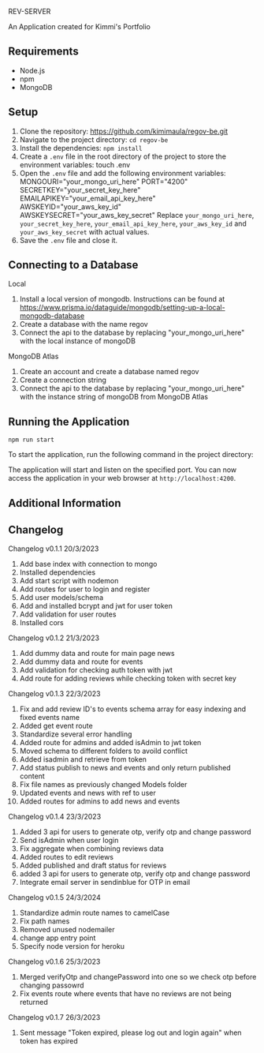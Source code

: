 REV-SERVER

An Application created for Kimmi's Portfolio

## Requirements

- Node.js
- npm
- MongoDB

## Setup

1. Clone the repository:
   https://github.com/kimimaula/regov-be.git
2. Navigate to the project directory:
   `cd regov-be`
3. Install the dependencies:
   `npm install`
4. Create a `.env` file in the root directory of the project to store the environment variables:
   touch .env
5. Open the `.env` file and add the following environment variables:
   MONGOURI="your_mongo_uri_here"
   PORT="4200"
   SECRETKEY="your_secret_key_here"
   EMAILAPIKEY="your_email_api_key_here"
   AWSKEYID="your_aws_key_id"
   AWSKEYSECRET="your_aws_key_secret"
   Replace `your_mongo_uri_here`, `your_secret_key_here`, `your_email_api_key_here`, `your_aws_key_id` and `your_aws_key_secret` with actual values.
6. Save the `.env` file and close it.

## Connecting to a Database

Local

1. Install a local version of mongodb. Instructions can be found at https://www.prisma.io/dataguide/mongodb/setting-up-a-local-mongodb-database
2. Create a database with the name regov
3. Connect the api to the database by replacing "your_mongo_uri_here" with the local instance of mongoDB

MongoDB Atlas

1. Create an account and create a database named regov
2. Create a connection string
3. Connect the api to the database by replacing "your_mongo_uri_here" with the instance string of mongoDB from MongoDB Atlas

## Running the Application

`npm run start`

To start the application, run the following command in the project directory:

The application will start and listen on the specified port. You can now access the application in your web browser at `http://localhost:4200`.

## Additional Information

## Changelog

Changelog v0.1.1 20/3/2023

1. Add base index with connection to mongo
2. Installed dependencies
3. Add start script with nodemon
4. Add routes for user to login and register
5. Add user models/schema
6. Add and installed bcrypt and jwt for user token
7. Add validation for user routes
8. Installed cors

Changelog v0.1.2 21/3/2023

1. Add dummy data and route for main page news
2. Add dummy data and route for events
3. Add validation for checking auth token with jwt
4. Add route for adding reviews while checking token with secret key

Changelog v0.1.3 22/3/2023

1. Fix and add review ID's to events schema array for easy indexing and fixed events name
2. Added get event route
3. Standardize several error handling
4. Added route for admins and added isAdmin to jwt token
5. Moved schema to different folders to avoild conflict
6. Added isadmin and retrieve from token
7. Add status publish to news and events and only return published content
8. Fix file names as previously changed Models folder
9. Updated events and news with ref to user
10. Added routes for admins to add news and events

Changelog v0.1.4 23/3/2023

1. Added 3 api for users to generate otp, verify otp and change password
2. Send isAdmin when user login
3. Fix aggregate when combining reviews data
4. Added routes to edit reviews
5. Added published and draft status for reviews
6. added 3 api for users to generate otp, verify otp and change password
7. Integrate email server in sendinblue for OTP in email

Changelog v0.1.5 24/3/2024

1. Standardize admin route names to camelCase
2. Fix path names
3. Removed unused nodemailer
4. change app entry point
5. Specify node version for heroku

Changelog v0.1.6 25/3/2023

1. Merged verifyOtp and changePassword into one so we check otp before changing passowrd
2. Fix events route where events that have no reviews are not being returned

Changelog v0.1.7 26/3/2023

1. Sent message "Token expired, please log out and login again" when token has expired
